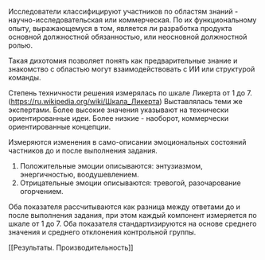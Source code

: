 Исследователи классифицируют участников по областям знаний - научно-исследовательская или коммерческая. 
По их функциональному опыту, выражающемуся в том, является ли разработка продукта основной должностной обязанностью, или неосновной должностной ролью. 

Такая дихотомия позволяет понять как предварительные знание и знакомство с областью могут взаимодействовать с ИИ или структурой команды. 

Степень техничности решения измерялась по шкале Ликерта от 1 до 7. (https://ru.wikipedia.org/wiki/Шкала_Ликерта)
Выставлялась теми же экспертами. Более высокие значения указывают на технически ориентированные идеи. Более низкие - наоборот, коммерчески ориентированные концепции.

Измеряются изменения в само-описании эмоциональных состояний частников до и после выполнения задания. 
1. Положительные эмоции описываются: энтузиазмом, энергичностью, воодушевлением.
2. Отрицательные эмоции описываются: тревогой, разочарование огорчением.

Оба показателя рассчитываются как разница между ответами до и после выполнения задания, при этом каждый компонент измеряется по шкале от 1 до 7. Оба показателя стандартизируются на основе среднего значения и среднего отклонения контрольной группы.

[[Результаты. Производительность]]
